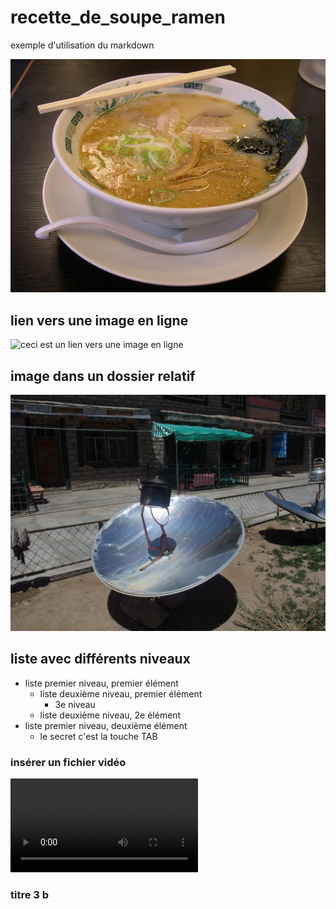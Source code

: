 # recette_de_soupe_ramen
exemple d'utilisation du markdown

![succulent ramen](ramen_.jfif)

## lien vers une image en ligne

![ceci est un lien vers une image en ligne](https://live.staticflickr.com/3635/3630858688_bdac8949d2_b.jpg)


## image dans un dossier relatif

![bouilloire solaire](media/bouilloire_solaire.jpg)

## liste avec différents niveaux

* liste premier niveau, premier élément
  * liste deuxième niveau, premier élément
    * 3e niveau
  * liste deuxième niveau, 2e élément
* liste premier niveau, deuxième élément
  * le secret c'est la touche TAB 

### insérer un fichier vidéo

![tests_mp4.mp4](media/tests_mp4.mp4)

### titre 3 b


